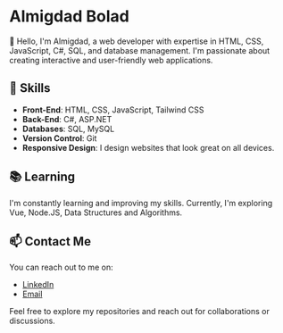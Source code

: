 # Almigdad Bolad

👋 Hello, I'm Almigdad, a web developer with expertise in HTML, CSS, JavaScript, C#, SQL, and database management. I'm passionate about creating interactive and user-friendly web applications.

## 🔧 Skills

- **Front-End**: HTML, CSS, JavaScript, Tailwind CSS
- **Back-End**: C#, ASP.NET
- **Databases**: SQL, MySQL
- **Version Control**: Git
- **Responsive Design**: I design websites that look great on all devices.
<!---
## 🌐 Projects

Here are a few of my notable projects:

- [Project 1 Name](link): A web application showcasing my front-end development skills.
- [Project 2 Name](link): A back-end application using C# and SQL.
- [Project 3 Name](link): A responsive design project using Tailwind CSS.
-->

## 📚 Learning

I'm constantly learning and improving my skills. Currently, I'm exploring Vue, Node.JS, Data Structures and Algorithms.

## 📫 Contact Me

You can reach out to me on:

- [LinkedIn](https://www.linkedin.com/in/almigdad-bolad/)
- [Email](almigdadbolad@gmail.com)

Feel free to explore my repositories and reach out for collaborations or discussions.
